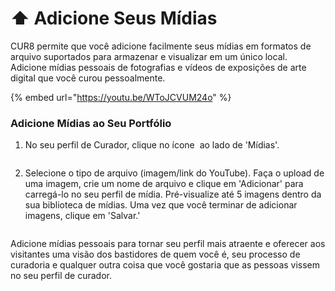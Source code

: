 # ⬆️ Adicione Seus Mídias

CUR8 permite que você adicione facilmente seus mídias em formatos de arquivo suportados para armazenar e visualizar em um único local. Adicione mídias pessoais de fotografias e vídeos de exposições de arte digital que você curou pessoalmente.

{% embed url="https://youtu.be/WToJCVUM24o" %}

### Adicione Mídias ao Seu Portfólio



1. No seu perfil de Curador, clique no ícone <img src="../.gitbook/assets/Screenshot 2024-07-09 at 14.25.39.png" alt="" data-size="line"> ao lado de 'Mídias'.

<figure><img src="../.gitbook/assets/Screenshot 2025-03-11 at 11.08.39.png" alt=""><figcaption></figcaption></figure>

2. Selecione o tipo de arquivo (imagem/link do YouTube). Faça o upload de uma imagem, crie um nome de arquivo e clique em 'Adicionar' para carregá-lo no seu perfil de mídia. Pré-visualize até 5 imagens dentro da sua biblioteca de mídias. Uma vez que você terminar de adicionar imagens, clique em 'Salvar.'

<figure><img src="../.gitbook/assets/Screenshot 2025-03-11 at 11.09.34.png" alt=""><figcaption></figcaption></figure>

Adicione mídias pessoais para tornar seu perfil mais atraente e oferecer aos visitantes uma visão dos bastidores de quem você é, seu processo de curadoria e qualquer outra coisa que você gostaria que as pessoas vissem no seu perfil de curador.